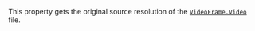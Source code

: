 This property gets the original source resolution of the
[`VideoFrame.Video`](https://create.roblox.com/docs/reference/engine/classes/VideoFrame#Video) file.